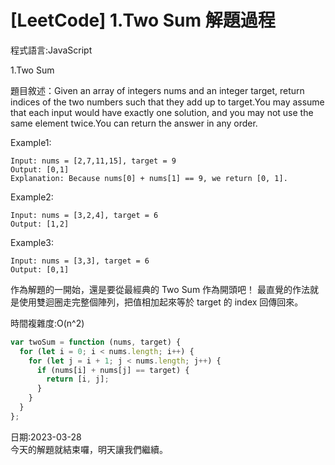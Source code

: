 # [LeetCode] 1.Two Sum 解題過程

程式語言:JavaScript

1.Two Sum

題目敘述：Given an array of integers nums and an integer target, return indices of the two numbers such that they add up to target.You may assume that each input would have exactly one solution, and you may not use the same element twice.You can return the answer in any order.

Example1:

```
Input: nums = [2,7,11,15], target = 9
Output: [0,1]
Explanation: Because nums[0] + nums[1] == 9, we return [0, 1].
```

Example2:

```
Input: nums = [3,2,4], target = 6
Output: [1,2]
```

Example3:

```
Input: nums = [3,3], target = 6
Output: [0,1]
```

作為解題的一開始，還是要從最經典的 Two Sum 作為開頭吧！
最直覺的作法就是使用雙迴圈走完整個陣列，把值相加起來等於 target 的 index 回傳回來。

時間複雜度:O(n^2)

```js showLineNumbers
var twoSum = function (nums, target) {
  for (let i = 0; i < nums.length; i++) {
    for (let j = i + 1; j < nums.length; j++) {
      if (nums[i] + nums[j] == target) {
        return [i, j];
      }
    }
  }
};
```

日期:2023-03-28
<br/>
今天的解題就結束囉，明天讓我們繼續。
